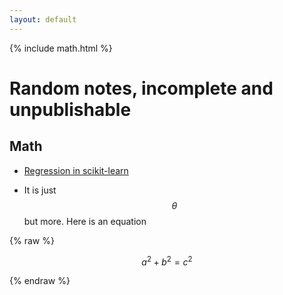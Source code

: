 ```yaml
---
layout: default 
---
```

{% include math.html %}

# Random notes, incomplete and unpublishable


## Math

* [Regression in scikit-learn](regression)

* It is just $$\theta$$ but more. Here is an equation

 {% raw %} 
 	
$$a^2 + b^2 = c^2$$

 {% endraw %} 
